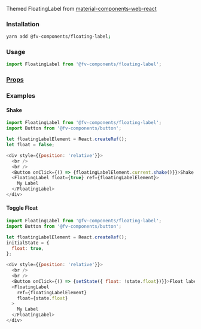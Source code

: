 Themed FloatingLabel from <a href="https://github.com/material-components/material-components-web-react/tree/master/packages/floating-label" target="_blank">material-components-web-react</a>

### Installation

```bash
yarn add @fv-components/floating-label;
```

### Usage

```js static
import FloatingLabel from '@fv-components/floating-label';
```


### [Props](https://github.com/material-components/material-components-web-react/tree/master/packages/floating-label#props)

### Examples

#### Shake

```js
import FloatingLabel from '@fv-components/floating-label';
import Button from '@fv-components/button';

let floatingLabelElement = React.createRef();
let float = false;

<div style={{position: 'relative'}}>
  <br />
  <br />
  <Button onClick={() => {floatingLabelElement.current.shake()}}>Shake label</Button>
  <FloatingLabel float={true} ref={floatingLabelElement}>
    My Label
  </FloatingLabel>
</div>
```

#### Toggle Float

```js
import FloatingLabel from '@fv-components/floating-label';
import Button from '@fv-components/button';

let floatingLabelElement = React.createRef();
initialState = {
  float: true,
};

<div style={{position: 'relative'}}>
  <br />
  <br />
  <Button onClick={() => {setState({ float: !state.float})}}>Float label</Button>
  <FloatingLabel
    ref={floatingLabelElement}
    float={state.float}
  >
    My Label
  </FloatingLabel>
</div>
```
